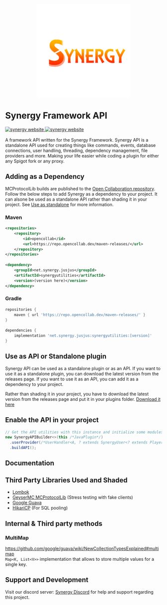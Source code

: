 [//]: # (https://img.shields.io/static/v1?label=Need%20support?&message=Join%20our%20discord&color=informational&style=for-the-badge&logo=discord)

<div align="center">  
 <img src="icons/synergy_logo_no_background.png" width="300px"/>  
</div>

# Synergy Framework API
<a href="https://www.jusjus.me/synergy" target="_blank">
 <img src="https://img.shields.io/static/v1?label=Need%20more%20information&message=See%20Synergy%20website&color=%3CCOLOR%3E&style=for-the-badge" alt="synergy website">
</a>
<a href="https://discord.gg/n7xb57G7Ur" target="_blank">
 <img src="https://img.shields.io/static/v1?label=Need%20support?&message=Join%20our%20discord&color=informational&style=for-the-badge&logo=discord" alt="synergy website">
</a>
<br><br>
A framework API written for the Synergy Framework. Synergy API is a standalone API 
used for creating things like commands, events, database connections, user handling, 
threading, dependency management, file providers and more. Making your life easier while coding a plugin for either any Spigot fork or any proxy.

## Adding as a Dependency
MCProtocolLib builds are published to the [Open Collaboration repository]().
Follow the below steps to add Synergy as a dependency to your project. It can alsone be used as a standalone API rather than shading it in your project. See [Use as standalone](#use-as-standalone) for more information.
### Maven

```xml
<repositories>
    <repository>
        <id>opencollab</id>
        <url>https://repo.opencollab.dev/maven-releases/</url>
    </repository>
</repositories>

<dependency>
    <groupId>net.synergy.jusjus</groupId>
    <artifactId>synergyutilities</artifactId>
    <version>(version here)</version>
</dependency>
```

### Gradle

```groovy
repositories {
    maven { url 'https://repo.opencollab.dev/maven-releases/' }
}

dependencies {
    implementation 'net.synergy.jusjus:synergyutilities:[version]'
}
```

## Use as API or Standalone plugin
Synergy API can be used as a standalone plugin or as an API. If you want to use it as a standalone plugin, you can download the latest version from the releases page. 
If you want to use it as an API, you can add it as a dependency to your project.

Rather than shading it in your project, you have to download the latest version from the releases page and put it in your plugins folder.
[Download it here]()

## Enable the API in your project
```java
// Get the API utilities with this instance and initialize some modules.
new SynergyAPIBuilder<>(this /*JavaPlugin*/)
  .userProvider(/*UserHandler<A, ? extends SynergyUser<? extends Player> */)
  .buildAPI();
```

## Documentation

## Third Party Libraries Used and Shaded
- [Lombok](https://projectlombok.org/)
- [GeyserMC MCProtocolLib](https://github.com/GeyserMC/MCProtocolLib) (Stress testing with fake clients)
- [Google Guava](https://github.com/google/guava)
- [HikariCP](https://github.com/brettwooldridge/HikariCP) (For SQL pooling)

## Internal & Third party methods

### MultiMap
https://github.com/google/guava/wiki/NewCollectionTypesExplained#multimap <br>
`Map<K, List<V>>` implementation that allows to store multiple values for a single key.

## Support and Development
Visit our discord server: [Synergy Discord](https://discord.gg/n7xb57G7Ur) for help and support regarding this project.
